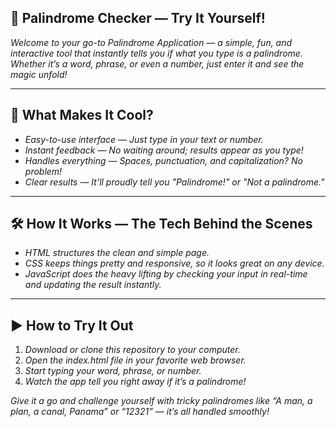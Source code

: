 <!DOCTYPE html>
<html lang="en">
<head>
  <meta charset="UTF-8" />
  <meta name="viewport" content="width=device-width, initial-scale=1" />
  
</head>
<body>
  <h2>🔁 Palindrome Checker — Try It Yourself!</h2>
  <p><em>Welcome to your go-to Palindrome Application — a simple, fun, and interactive tool that instantly tells you if what you type is a palindrome. Whether it’s a word, phrase, or even a number, just enter it and see the magic unfold!</em></p>
  
  <hr />
  
  <h2>🚀 What Makes It Cool?</h2>
  <ul>
    <li><em>Easy-to-use interface — Just type in your text or number.</em></li>
    <li><em>Instant feedback — No waiting around; results appear as you type!</em></li>
    <li><em>Handles everything — Spaces, punctuation, and capitalization? No problem!</em></li>
    <li><em>Clear results — It’ll proudly tell you "Palindrome!" or "Not a palindrome."</em></li>
  </ul>
  
  <hr />
  
  <h2>🛠️ How It Works — The Tech Behind the Scenes</h2>
  <ul>
    <li><em>HTML structures the clean and simple page.</em></li>
    <li><em>CSS keeps things pretty and responsive, so it looks great on any device.</em></li>
    <li><em>JavaScript does the heavy lifting by checking your input in real-time and updating the result instantly.</em></li>
  </ul>
  
  <hr />
  
  <h2>▶️ How to Try It Out</h2>
  <ol>
    <li><em>Download or clone this repository to your computer.</em></li>
    <li><em>Open the index.html file in your favorite web browser.</em></li>
    <li><em>Start typing your word, phrase, or number.</em></li>
    <li><em>Watch the app tell you right away if it’s a palindrome!</em></li>
  </ol>
  
  <p><em>Give it a go and challenge yourself with tricky palindromes like “A man, a plan, a canal, Panama” or “12321” — it’s all handled smoothly!</em></p>
</body>
</html>
